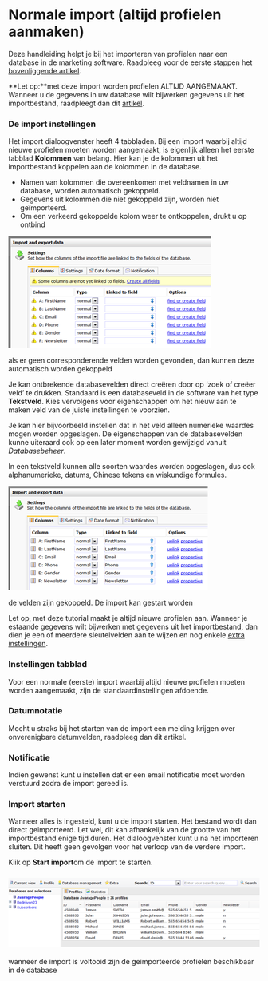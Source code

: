 Normale import (altijd profielen aanmaken)
==========================================

Deze handleiding helpt je bij het importeren van profielen naar een
database in de marketing software. Raadpleeg voor de eerste stappen het
[bovenliggende artikel](#).

**Let op:**met deze import worden profielen ALTIJD AANGEMAAKT. Wanneer u
de gegevens in uw database wilt bijwerken gegevens uit het
importbestand, raadpleegt dan dit [artikel](#).

### De import instellingen

Het import dialoogvenster heeft 4 tabbladen. Bij een import waarbij
altijd nieuwe profielen moeten worden aangemaakt, is eigenlijk alleen
het eerste tabblad **Kolommen** van belang. Hier kan je de kolommen uit
het importbestand koppelen aan de kolommen in de database.

-   Namen van kolommen die overeenkomen met veldnamen in uw database,
    worden automatisch gekoppeld.
-   Gegevens uit kolommen die niet gekoppeld zijn, worden niet
    geïmporteerd.
-   Om een verkeerd gekoppelde kolom weer te ontkoppelen, drukt u op
    ontbind

![Columns tab](../images/importer3.png)

als er geen corresponderende velden worden gevonden, dan kunnen deze
automatisch worden gekoppeld

Je kan ontbrekende databasevelden direct creëren door op ‘zoek of creëer
veld’ te drukken. Standaard is een databaseveld in de software van het
type **Tekstveld**. Kies vervolgens voor eigenschappen om het nieuw aan
te maken veld van de juiste instellingen te voorzien.

Je kan hier bijvoorbeeld instellen dat in het veld alleen numerieke
waardes mogen worden opgeslagen. De eigenschappen van de databasevelden
kunne uiteraard ook op een later moment worden gewijzigd vanuit
*Databasebeheer*.

In een tekstveld kunnen alle soorten waardes worden opgeslagen, dus ook
alphanumerieke, datums, Chinese tekens en wiskundige formules.

![](../images/importer4.png)

de velden zijn gekoppeld. De import kan gestart worden

Let op, met deze tutorial maakt je altijd nieuwe profielen aan. Wanneer
je estaande gegevens wilt bijwerken met gegevens uit het importbestand,
dan dien je een of meerdere sleutelvelden aan te wijzen en nog enkele
[extra instellingen](#).

### Instellingen tabblad

Voor een normale (eerste) import waarbij altijd nieuwe profielen moeten
worden aangemaakt, zijn de standaardinstellingen afdoende.

### Datumnotatie

Mocht u straks bij het starten van de import een melding krijgen over
onverenigbare datumvelden, raadpleeg dan dit artikel.

### Notificatie

Indien gewenst kunt u instellen dat er een email notificatie moet worden
verstuurd zodra de import gereed is.

### Import starten

Wanneer alles is ingesteld, kunt u de import starten. Het bestand wordt
dan direct geimporteerd. Let wel, dit kan afhankelijk van de grootte van
het importbestand enige tijd duren. Het dialoogvenster kunt u na het
importeren sluiten. Dit heeft geen gevolgen voor het verloop van de
verdere import.

Klik op **Start import**om de import te starten.

### ![](../images/fimishedimport.png)

wanneer de import is voltooid zijn de geimporteerde profielen
beschikbaar in de database

 
